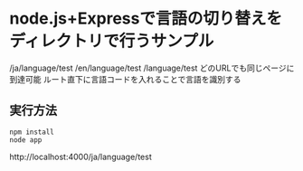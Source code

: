 # node.js+Expressで言語の切り替えをディレクトリで行うサンプル

/ja/language/test
/en/language/test
/language/test
どのURLでも同じページに到達可能
ルート直下に言語コードを入れることで言語を識別する

## 実行方法
```
npm install
node app
```
http://localhost:4000/ja/language/test
